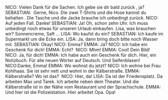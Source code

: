 NICO:
Vielen Dank für die Sachen. Ich gebe sie dir bald zurück , ja?
SEBASTIAN: 
Gerne, Nico. Die zwei T-Shirts und die Hose kannst du behalten . Die Tasche und die Jacke brauche ich unbedingt zurück.
NICO:
Auf jeden Fall. Danke!
SEBASTIAN:
Ja! Oh, schon zehn Uhr. Ich muss unbedingt noch etwas für unseren Urlaub einkaufen. Lisa, was brauchen wir? Sonnencreme, Saft …
LISA:
Wo kaufst du ein?
SEBASTIAN:
Ich kaufe im Supermarkt um die Ecke ein.
LISA:
Ja, dann bring doch bitte noch Wasser mit.
SEBASTIAN:
Okay!
NICO:
Emma?
EMMA:
Ja?
NICO:
Ich habe ein Geschenk für dich!
EMMA:
Echt? 
NICO:
Mhm!
EMMA:
Cool! Dein Bild!
NICO:
Ja, für dich!
EMMA:
Ich habe auch ein Geschenk für dich. Hier, ein Notizbuch. Für alle neuen Wörter auf Deutsch. Und Seifenblasen!
NICO:Danke, Emma!
EMMA:
Wo wohnst du jetzt?
NICO:
Ich wohne bei Frau Kohlhaas. Sie ist sehr nett und wohnt in der Kälberstraße.
EMMA:
Kälberstraße? Wo ist das? 
NICO:
Hier, da!
LISA:
Da ist der Friedensplatz. Da arbeiten Max und Tarek. Ich arbeite neben dem Theater. Und die Kälberstraße ist in der Nähe vom Restaurant und der Sprachschule.
EMMA:
Und hier ist die Polizeistation. Hier arbeitet Opa.
Opa!
